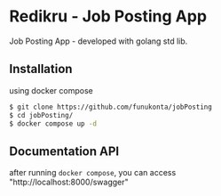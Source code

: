 # Redikru - Job Posting App

Job Posting App - developed with golang std lib.

## Installation

using docker compose
```bash
$ git clone https://github.com/funukonta/jobPosting
$ cd jobPosting/
$ docker compose up -d
```

## Documentation API
after running `docker compose`, you can access "http://localhost:8000/swagger"
